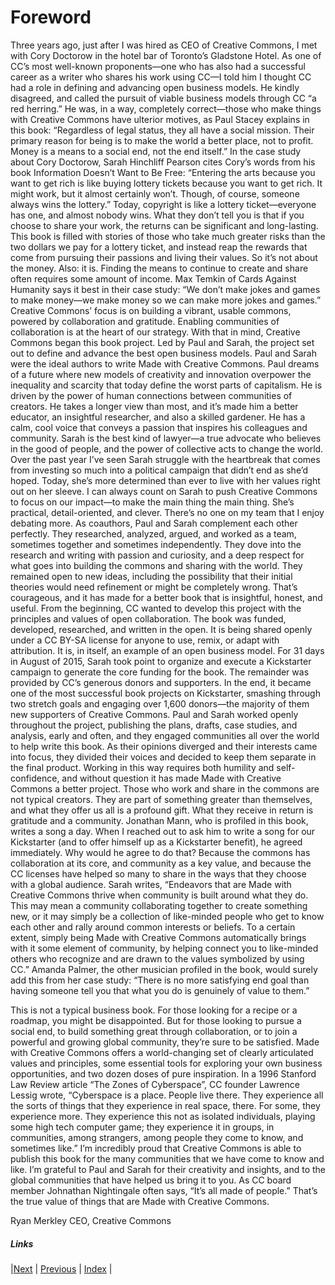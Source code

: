 # Foreword
Three years ago, just after I was hired as CEO of Creative Commons, I met with Cory Doctorow in the hotel bar of Toronto’s Gladstone Hotel. As one of CC’s most well-known proponents—one who has also had a successful career as a writer who shares his work using CC—I told him I thought CC had a role in defining and advancing open business models. He kindly disagreed, and called the pursuit of viable business models through CC “a red herring.”
He was, in a way, completely correct—those who make things with Creative Commons have ulterior motives, as Paul Stacey explains in this book: “Regardless of legal status, they all have a social mission. Their primary reason for being is to make the world a better place, not to profit. Money is a means to a social end, not the end itself.”
In the case study about Cory Doctorow, Sarah Hinchliff Pearson cites Cory’s words from his book Information Doesn’t Want to Be Free: “Entering the arts because you want to get rich is like buying lottery tickets because you want to get rich. It might work, but it almost certainly won’t. Though, of course, someone always wins the lottery.” 
Today, copyright is like a lottery ticket—everyone has one, and almost nobody wins. What they don’t tell you is that if you choose to share your work, the returns can be significant and long-lasting. This book is filled with stories of those who take much greater risks than the two dollars we pay for a lottery ticket, and instead reap the rewards that come from pursuing their passions and living their values. 
So it’s not about the money. Also: it is. Finding the means to continue to create and share often requires some amount of income. Max Temkin of Cards Against Humanity says it best in their case study: “We don’t make jokes and games to make money—we make money so we can make more jokes and games.” 
Creative Commons’ focus is on building a vibrant, usable commons, powered by collaboration and gratitude. Enabling communities of collaboration is at the heart of our strategy. With that in mind, Creative Commons began this book project. Led by Paul and Sarah, the project set out to define and advance the best open business models. Paul and Sarah were the ideal authors to write Made with Creative Commons. 
Paul dreams of a future where new models of creativity and innovation overpower the inequality and scarcity that today define the worst parts of capitalism. He is driven by the power of human connections between communities of creators. He takes a longer view than most, and it’s made him a better educator, an insightful researcher, and also a skilled gardener. He has a calm, cool voice that conveys a passion that inspires his colleagues and community.
Sarah is the best kind of lawyer—a true advocate who believes in the good of people, and the power of collective acts to change the world. Over the past year I’ve seen Sarah struggle with the heartbreak that comes from investing so much into a political campaign that didn’t end as she’d hoped. Today, she’s more determined than ever to live with her values right out on her sleeve. I can always count on Sarah to push Creative Commons to focus on our impact—to make the main thing the main thing. She’s practical, detail-oriented, and clever. There’s no one on my team that I enjoy debating more. 
As coauthors, Paul and Sarah complement each other perfectly. They researched, analyzed, argued, and worked as a team, sometimes together and sometimes independently. They dove into the research and writing with passion and curiosity, and a deep respect for what goes into building the commons and sharing with the world. They remained open to new ideas, including the possibility that their initial theories would need refinement or might be completely wrong. That’s courageous, and it has made for a better book that is insightful, honest, and useful. 
From the beginning, CC wanted to develop this project with the principles and values of open collaboration. The book was funded, developed, researched, and written in the open. It is being shared openly under a CC BY-SA license for anyone to use, remix, or adapt with attribution. It is, in itself, an example of an open business model.
For 31 days in August of 2015, Sarah took point to organize and execute a Kickstarter campaign to generate the core funding for the book. The remainder was provided by CC’s generous donors and supporters. In the end, it became one of the most successful book projects on Kickstarter, smashing through two stretch goals and engaging over 1,600 donors—the majority of them new supporters of  Creative Commons. 
Paul and Sarah worked openly throughout the project, publishing the plans, drafts, case studies, and analysis, early and often, and they engaged communities all over the world to help write this book. As their opinions diverged and their interests came into focus, they divided their voices and decided to keep them separate in the final product. Working in this way requires both humility and self-confidence, and without question it has made Made with Creative Commons a better project.
Those who work and share in the commons are not typical creators. They are part of something greater than themselves, and what they offer us all is a profound gift. What they receive in return is gratitude and a community. 
Jonathan Mann, who is profiled in this book, writes a song a day. When I reached out to ask him to write a song for our Kickstarter (and to offer himself up as a Kickstarter benefit), he agreed immediately. Why would he agree to do that? Because the commons has collaboration at its core, and community as a key value, and because the CC licenses have helped so many to share in the ways that they choose with a global audience. 
Sarah writes, “Endeavors that are Made with Creative Commons thrive when community is built around what they do. This may mean a community collaborating together to create something new, or it may simply be a collection of like-minded people who get to know each other and rally around common interests or beliefs. To a certain extent, simply being Made with Creative Commons automatically brings with it some element of community, by helping connect you to like-minded others who recognize and are drawn to the values symbolized by using CC.” Amanda Palmer, the other musician profiled in the book, would surely add this from her case study: “There is no more satisfying end goal than having someone tell you that what you do is genuinely of value to them.”



This is not a typical business book. For those looking for a recipe or a roadmap, you might be disappointed. But for those looking to pursue a social end, to build something great through collaboration, or to join a powerful and growing global community, they’re sure to be satisfied. Made with Creative Commons offers a world-changing set of clearly articulated values and principles, some essential tools for exploring your own business opportunities, and two dozen doses of pure inspiration.
In a 1996 Stanford Law Review article “The Zones of Cyberspace”, CC founder Lawrence Lessig wrote, “Cyberspace is a place. People live there. They experience all the sorts of things that they experience in real space, there. For some, they experience more. They experience this not as isolated individuals, playing some high tech computer game; they experience it in groups, in communities, among strangers, among people they come to know, and sometimes like.”
I’m incredibly proud that Creative Commons is able to publish this book for the many communities that we have come to know and like. I’m grateful to Paul and Sarah for their creativity and insights, and to the global communities that have helped us bring it to you. As CC board member Johnathan Nightingale often says, “It’s all made of people.” 
That’s the true value of things that are Made with Creative Commons.


Ryan Merkley
CEO, Creative Commons

##### Links
|[Next](introduction.md) | [Previous](title.md) |  [Index](index.md) |